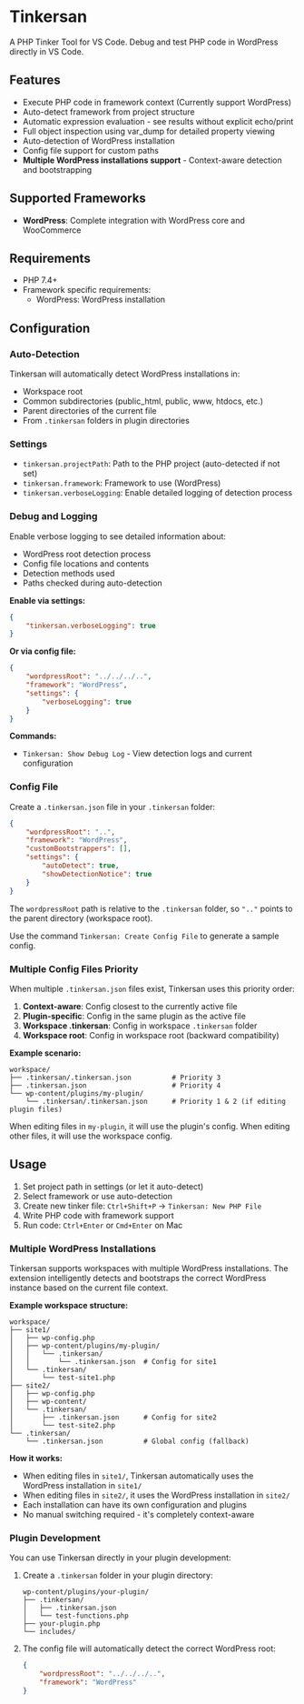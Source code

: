 # Tinkersan

A PHP Tinker Tool for VS Code. Debug and test PHP code in WordPress directly in VS Code.

## Features
- Execute PHP code in framework context (Currently support WordPress)
- Auto-detect framework from project structure
- Automatic expression evaluation - see results without explicit echo/print
- Full object inspection using var_dump for detailed property viewing
- Auto-detection of WordPress installation
- Config file support for custom paths
- **Multiple WordPress installations support** - Context-aware detection and bootstrapping

## Supported Frameworks
- **WordPress**: Complete integration with WordPress core and WooCommerce

## Requirements
- PHP 7.4+
- Framework specific requirements:
  - WordPress: WordPress installation

## Configuration

### Auto-Detection
Tinkersan will automatically detect WordPress installations in:
- Workspace root
- Common subdirectories (public_html, public, www, htdocs, etc.)
- Parent directories of the current file
- From `.tinkersan` folders in plugin directories

### Settings
- `tinkersan.projectPath`: Path to the PHP project (auto-detected if not set)
- `tinkersan.framework`: Framework to use (WordPress)
- `tinkersan.verboseLogging`: Enable detailed logging of detection process

### Debug and Logging
Enable verbose logging to see detailed information about:
- WordPress root detection process
- Config file locations and contents
- Detection methods used
- Paths checked during auto-detection

**Enable via settings:**
```json
{
    "tinkersan.verboseLogging": true
}
```

**Or via config file:**
```json
{
    "wordpressRoot": "../../../..",
    "framework": "WordPress",
    "settings": {
        "verboseLogging": true
    }
}
```

**Commands:**
- `Tinkersan: Show Debug Log` - View detection logs and current configuration

### Config File
Create a `.tinkersan.json` file in your `.tinkersan` folder:
```json
{
    "wordpressRoot": "..",
    "framework": "WordPress",
    "customBootstrappers": [],
    "settings": {
        "autoDetect": true,
        "showDetectionNotice": true
    }
}
```

The `wordpressRoot` path is relative to the `.tinkersan` folder, so `".."` points to the parent directory (workspace root).

Use the command `Tinkersan: Create Config File` to generate a sample config.

### Multiple Config Files Priority
When multiple `.tinkersan.json` files exist, Tinkersan uses this priority order:

1. **Context-aware**: Config closest to the currently active file
2. **Plugin-specific**: Config in the same plugin as the active file
3. **Workspace .tinkersan**: Config in workspace `.tinkersan` folder
4. **Workspace root**: Config in workspace root (backward compatibility)

**Example scenario:**
```
workspace/
├── .tinkersan/.tinkersan.json          # Priority 3
├── .tinkersan.json                     # Priority 4
└── wp-content/plugins/my-plugin/
    └── .tinkersan/.tinkersan.json      # Priority 1 & 2 (if editing plugin files)
```

When editing files in `my-plugin`, it will use the plugin's config. When editing other files, it will use the workspace config.

## Usage
1. Set project path in settings (or let it auto-detect)
2. Select framework or use auto-detection
3. Create new tinker file: `Ctrl+Shift+P` -> `Tinkersan: New PHP File`
4. Write PHP code with framework support
5. Run code: `Ctrl+Enter` or `Cmd+Enter` on Mac


### Multiple WordPress Installations

Tinkersan supports workspaces with multiple WordPress installations. The extension intelligently detects and bootstraps the correct WordPress instance based on the current file context.

**Example workspace structure:**
```
workspace/
├── site1/
│   ├── wp-config.php
│   ├── wp-content/plugins/my-plugin/
│   │   └── .tinkersan/
│   │       └── .tinkersan.json  # Config for site1
│   └── .tinkersan/
│       └── test-site1.php
├── site2/
│   ├── wp-config.php
│   ├── wp-content/
│   └── .tinkersan/
│       ├── .tinkersan.json      # Config for site2
│       └── test-site2.php
└── .tinkersan/
    └── .tinkersan.json          # Global config (fallback)
```

**How it works:**
- When editing files in `site1/`, Tinkersan automatically uses the WordPress installation in `site1/`
- When editing files in `site2/`, it uses the WordPress installation in `site2/`
- Each installation can have its own configuration and plugins
- No manual switching required - it's completely context-aware

### Plugin Development
You can use Tinkersan directly in your plugin development:

1. Create a `.tinkersan` folder in your plugin directory:
   ```
   wp-content/plugins/your-plugin/
   ├── .tinkersan/
   │   ├── .tinkersan.json
   │   └── test-functions.php
   ├── your-plugin.php
   └── includes/
   ```

2. The config file will automatically detect the correct WordPress root:
   ```json
   {
       "wordpressRoot": "../../../..",
       "framework": "WordPress"
   }
   ```